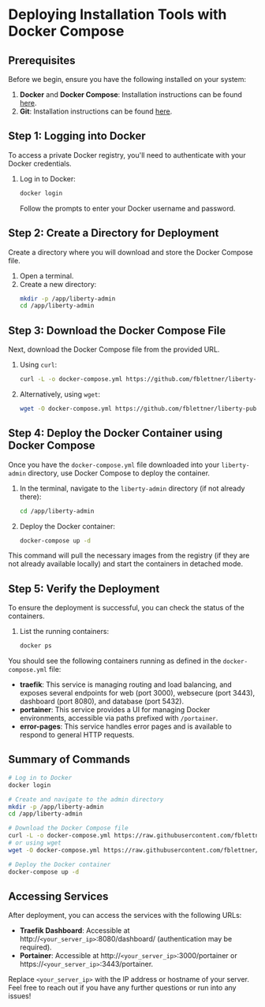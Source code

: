 # Deploying Installation Tools with Docker Compose

## Prerequisites

Before we begin, ensure you have the following installed on your system:

1. **Docker** and **Docker Compose**: Installation instructions can be found [here](https://docs.nomana-it.fr/liberty/technical/installation).
3. **Git**: Installation instructions can be found [here](https://git-scm.com/book/en/v2/Getting-Started-Installing-Git).

## Step 1: Logging into Docker

To access a private Docker registry, you'll need to authenticate with your Docker credentials.

1. Log in to Docker:
    ```bash
    docker login
    ```
    Follow the prompts to enter your Docker username and password.

## Step 2: Create a Directory for Deployment

Create a directory where you will download and store the Docker Compose file.

1. Open a terminal.
2. Create a new directory:
    ```bash
    mkdir -p /app/liberty-admin
    cd /app/liberty-admin
    ```

## Step 3: Download the Docker Compose File

Next, download the Docker Compose file from the provided URL.

1. Using `curl`:
    ```bash
    curl -L -o docker-compose.yml https://github.com/fblettner/liberty-public/blob/main/release/latest/liberty-admin.yml
    ```

2. Alternatively, using `wget`:
    ```bash
    wget -O docker-compose.yml https://github.com/fblettner/liberty-public/blob/main/release/latest/liberty-admin.yml
    ```

## Step 4: Deploy the Docker Container using Docker Compose

Once you have the `docker-compose.yml` file downloaded into your `liberty-admin` directory, use Docker Compose to deploy the container.

1. In the terminal, navigate to the `liberty-admin` directory (if not already there):
    ```bash
    cd /app/liberty-admin
    ```

2. Deploy the Docker container:
    ```bash
    docker-compose up -d
    ```

This command will pull the necessary images from the registry (if they are not already available locally) and start the containers in detached mode.

## Step 5: Verify the Deployment

To ensure the deployment is successful, you can check the status of the containers.

1. List the running containers:
    ```bash
    docker ps
    ```

You should see the following containers running as defined in the `docker-compose.yml` file:

- **traefik**: This service is managing routing and load balancing, and exposes several endpoints for web (port 3000), websecure (port 3443), dashboard (port 8080), and database (port 5432).
- **portainer**: This service provides a UI for managing Docker environments, accessible via paths prefixed with `/portainer`.
- **error-pages**: This service handles error pages and is available to respond to general HTTP requests.


## Summary of Commands

```bash
# Log in to Docker
docker login

# Create and navigate to the admin directory
mkdir -p /app/liberty-admin
cd /app/liberty-admin

# Download the Docker Compose file
curl -L -o docker-compose.yml https://raw.githubusercontent.com/fblettner/liberty-public/release/latest/liberty-admin.yml
# or using wget
wget -O docker-compose.yml https://raw.githubusercontent.com/fblettner/liberty-public/release/latest/liberty-admin.yml

# Deploy the Docker container
docker-compose up -d
```

## Accessing Services

After deployment, you can access the services with the following URLs:

- **Traefik Dashboard**: Accessible at http://`<your_server_ip>`:8080/dashboard/ (authentication may be required).
- **Portainer**: Accessible at http://`<your_server_ip>`:3000/portainer or https://`<your_server_ip>`:3443/portainer.

Replace `<your_server_ip>` with the IP address or hostname of your server.
Feel free to reach out if you have any further questions or run into any issues!